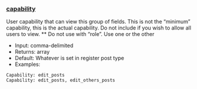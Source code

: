 ### [capability](#capability)

User capability that can view this group of fields. This is not the “minimum” capability, this is the actual capability. Do not include if you wish to allow all users to view. ** Do not use with “role”. Use one or the other

* Input:  comma-delimited
* Returns: array
* Default: Whatever is set in register post type
* Examples:

```
Capability: edit_posts
Capability: edit_posts, edit_others_posts
```
